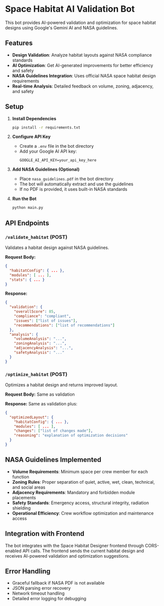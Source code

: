 # Space Habitat AI Validation Bot

This bot provides AI-powered validation and optimization for space habitat designs using Google's Gemini AI and NASA guidelines.

## Features

- **Design Validation**: Analyze habitat layouts against NASA compliance standards
- **AI Optimization**: Get AI-generated improvements for better efficiency and safety
- **NASA Guidelines Integration**: Uses official NASA space habitat design requirements
- **Real-time Analysis**: Detailed feedback on volume, zoning, adjacency, and safety

## Setup

1. **Install Dependencies**
   ```bash
   pip install -r requirements.txt
   ```

2. **Configure API Key**
   - Create a `.env` file in the bot directory
   - Add your Google AI API key:
     ```
     GOOGLE_AI_API_KEY=your_api_key_here
     ```

3. **Add NASA Guidelines (Optional)**
   - Place `nasa_guidelines.pdf` in the bot directory
   - The bot will automatically extract and use the guidelines
   - If no PDF is provided, it uses built-in NASA standards

4. **Run the Bot**
   ```bash
   python main.py
   ```

## API Endpoints

### `/validate_habitat` (POST)
Validates a habitat design against NASA guidelines.

**Request Body:**
```json
{
  "habitatConfig": { ... },
  "modules": [ ... ],
  "stats": { ... }
}
```

**Response:**
```json
{
  "validation": {
    "overallScore": 85,
    "compliance": "compliant",
    "issues": ["list of issues"],
    "recommendations": ["list of recommendations"]
  },
  "analysis": {
    "volumeAnalysis": "...",
    "zoningAnalysis": "...",
    "adjacencyAnalysis": "...",
    "safetyAnalysis": "..."
  }
}
```

### `/optimize_habitat` (POST)
Optimizes a habitat design and returns improved layout.

**Request Body:** Same as validation

**Response:** Same as validation plus:
```json
{
  "optimizedLayout": {
    "habitatConfig": { ... },
    "modules": [ ... ],
    "changes": ["list of changes made"],
    "reasoning": "explanation of optimization decisions"
  }
}
```

## NASA Guidelines Implemented

- **Volume Requirements**: Minimum space per crew member for each function
- **Zoning Rules**: Proper separation of quiet, active, wet, clean, technical, and social areas
- **Adjacency Requirements**: Mandatory and forbidden module placements
- **Safety Standards**: Emergency access, structural integrity, radiation shielding
- **Operational Efficiency**: Crew workflow optimization and maintenance access

## Integration with Frontend

The bot integrates with the Space Habitat Designer frontend through CORS-enabled API calls. The frontend sends the current habitat design and receives AI-powered validation and optimization suggestions.

## Error Handling

- Graceful fallback if NASA PDF is not available
- JSON parsing error recovery
- Network timeout handling
- Detailed error logging for debugging